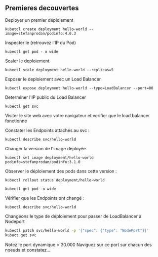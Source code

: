 ## Premieres decouvertes


Deployer un premier déploiement
```shell
kubetcl create deployment hello-world --image=stefanprodan/podinfo:4.0.3
```

Inspecter le (retrouvez l'IP du Pod)

```shell
kubectl get pod - o wide
```

Scaler le deploiement
```shell
kubectl scale deployment hello-world --replicas=5
```

Exposer le deploiement avec un Load Balancer
```shell
kubectl expose deployment hello-world --type=LoadBalancer --port=80
```

Determiner l'IP public du Load Balancer
```shell
kubectl get svc
```

Visiter le site web avec votre navigateur et verifier que le load balancer fonctionne

Constater les Endpoints attachés au svc :
```shell
kubectl describe svc/hello-world
```

Changer la version de l'image deployée 
```shell
kubectl set image deployment/hello-world podinfo=stefanprodan/podinfo:3.1.0
```

Observer le déploiement des pods dans cette version :
```shell
kubectl rollout status deployment/hello-world
```
```shell
kubectl get pod -o wide
```

Vérifier que les Endpoints ont changé :
```shell
kubectl describe svc/hello-world
```

Changeons le type de déploiement pour passer de LoadBalancer à Nodeport
```bash
kubectl patch svc/hello-world -p '{"spec": {"type": "NodePort"}}'
kubect get svc
```

Notez le port dynamique > 30.000
Naviguez sur ce port sur chacun des noeuds et constatez...